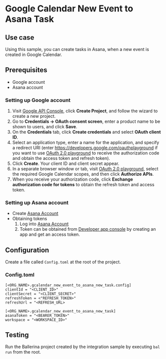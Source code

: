 # Google Calendar New Event to Asana Task
## Use case

Using this sample, you can create tasks in Asana, when a new event is created in Google Calendar.

## Prerequisites
* Google account
* Asana account

### Setting up Google account
1. Visit [Google API Console](https://console.developers.google.com), click **Create Project**, and follow the wizard to create a new project.
2. Go to **Credentials -> OAuth consent screen**, enter a product name to be shown to users, and click **Save**.
3. On the **Credentials** tab, click **Create credentials** and select **OAuth client ID**.
4. Select an application type, enter a name for the application, and specify a redirect URI (enter https://developers.google.com/oauthplayground if you want to use
   [OAuth 2.0 playground](https://developers.google.com/oauthplayground) to receive the authorization code and obtain the
   access token and refresh token).
5. Click **Create**. Your client ID and client secret appear.
6. In a separate browser window or tab, visit [OAuth 2.0 playground](https://developers.google.com/oauthplayground), select the required Google Calendar scopes, and then click **Authorize APIs**.
7. When you receive your authorization code, click **Exchange authorization code for tokens** to obtain the refresh token and access token.

### Setting up Asana account

* Create [Asana Account](https://asana.com/create-account)
* Obtaining tokens
   1. Log into [Asana Account](https://app.asana.com/-/login)
   2. Token can be obtained from [Developer app console](https://app.asana.com/0/developer-console) by creating an app and get an access token. 

## Configuration
Create a file called `Config.toml` at the root of the project.

### Config.toml
```
[<ORG_NAME>.gcalendar_new_event_to_asana_new_task.config]
clientId = "<CLIENT_ID>"
clientSecret = "<CLIENT_SECRET>"
refreshToken = <"REFRESH_TOKEN>"
refreshUrl = "<REFRESH_URL>

[<ORG_NAME>.gcalendar_new_event_to_asana_new_task]
asanaToken = "<BEARER_TOKEN>"
workspace = "<WORKSPACE_ID>"
```

## Testing
Run the Ballerina project created by the integration sample by executing `bal run` from the root.
